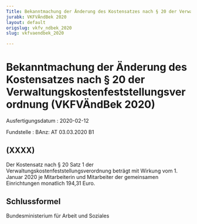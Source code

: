 ```yaml
---
Title: Bekanntmachung der Änderung des Kostensatzes nach § 20 der Verwaltungskostenfeststellungsverordnung
jurabk: VKFVÄndBek 2020
layout: default
origslug: vkfv_ndbek_2020
slug: vkfvaendbek_2020

---
```


# Bekanntmachung der Änderung des Kostensatzes nach § 20 der Verwaltungskostenfeststellungsverordnung (VKFVÄndBek 2020)

Ausfertigungsdatum
:   2020-02-12

Fundstelle
:   BAnz: AT 03.03.2020 B1


## (XXXX)

Der Kostensatz nach § 20 Satz 1 der Verwaltungskostenfeststellungsverordnung beträgt mit Wirkung vom 1. Januar 2020 je Mitarbeiterin und Mitarbeiter der gemeinsamen Einrichtungen monatlich 194,31 Euro.


## Schlussformel

Bundesministerium für Arbeit und Soziales

